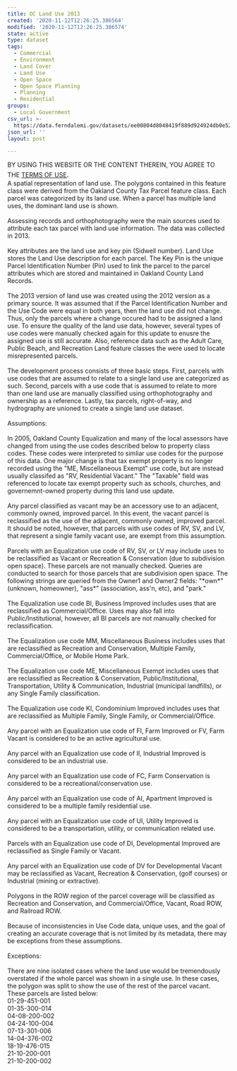 ```yaml
---
title: OC Land Use 2013
created: '2020-11-12T12:26:25.386564'
modified: '2020-11-12T12:26:25.386574'
state: active
type: dataset
tags:
  - Commercial
  - Environment
  - Land Cover
  - Land Use
  - Open Space
  - Open Space Planning
  - Planning
  - Residential
groups:
  - Local Government
csv_url: >-
  https://data.ferndalemi.gov/datasets/ee00804d8048419f889d924924db0e52_13.csv?outSR=%7B%22latestWkid%22%3A3857%2C%22wkid%22%3A102100%7D
json_url: ''
layout: post

---
```

<div>BY USING THIS WEBSITE OR THE CONTENT THEREIN, YOU AGREE TO THE <u><a href='https://www.oakgov.com/open-data-terms'>TERMS OF USE</a></u><span style='font-family: &quot;Avenir Next W01&quot;, &quot;Avenir Next W00&quot;, &quot;Avenir Next&quot;, Avenir, &quot;Helvetica Neue&quot;, Helvetica, Arial, sans-serif; font-size: 17px;'>. </span></div><div>A spatial representation of land use. The polygons contained in this 
feature class were derived from the Oakland County Tax Parcel feature 
class. Each parcel was categorized by its land use. When a parcel has 
multiple land uses, the dominant land use is shown. <br /><br />Assessing 
records and orthophotography were the main sources used to attribute 
each tax parcel with land use information. The data was collected in 
2013.<br /><br />Key attributes are the land use and key pin (Sidwell 
number). Land Use stores the Land Use description for each parcel. The 
Key Pin is the unique Parcel Identification Number (Pin) used to link 
the parcel to the parcel attributes which are stored and maintained in 
Oakland County Land Records.<br /><br />The 2013 version of land use was 
created using the 2012 version as a primary source. It was assumed that 
if the Parcel Identification Number and the Use Code were equal in both 
years, then the land use did not change. Thus, only the parcels where a 
change occured had to be assigned a land use. To ensure the quality of 
the land use data, however, several types of use codes were manually 
checked again for this update to enusre the assigned use is still 
accurate. Also, reference data such as the Adult Care, Public Beach, and
 Recreation Land feature classes the were used to locate misrepresented 
parcels.<br /><br />The development process consists of three basic steps. 
First, parcels with use codes that are assumed to relate to a single 
land use are categorized as such. Second, parcels with a use code that 
is assumed to relate to more than one land use are manually classified 
using orthophotography and ownership as a reference. Lastly, tax 
parcels, right-of-way, and hydrography are unioned to create a single 
land use dataset.<br /><br />Assumptions:<br /><br />In 2005, Oakland County 
Equalization and many of the local assessors have changed from using the
 use codes described below to property class codes. These codes were 
interpreted to simliar use codes for the purpose of this data. One major
 change is that tax exempt property is no longer recorded using the &quot;ME,
 Miscellaneous Exempt&quot; use code, but are instead usually classifed as 
&quot;RV, Residential Vacant.&quot; The &quot;Taxable&quot; field was referenced to locate 
tax exempt property such as schools, churches, and governemnt-owned 
property during this land use update.<br /><br />Any parcel classified as 
vacant may be an accessory use to an adjacent, commonly owned, improved 
parcel. In this event, the vacant parcel is reclassified as the use of 
the adjacent, commonly owned, improved parcel. It should be noted, 
however, that parcels with use codes of RV, SV, and LV, that represent a
 single family vacant use, are exempt from this assumption.<br /><br />Parcels
 with an Equalization use code of RV, SV, or LV may include uses to be 
reclassified as Vacant or Recreation &amp; Conservation (due to 
subdivision open space). These parcels are not manually checked. Queries
 are conducted to search for those parcels that are subdivision open 
space. The following strings are queried from the Owner1 and Owner2 
fields: &quot;*own*&quot; (unknown, homeowner), &quot;ass*&quot; (association, ass'n, etc), 
and &quot;park.&quot;<br /><br />The Equalization use code BI, Business Improved 
includes uses that are reclassified as Commercial/Office. Uses may also 
fall into Public/Institutional, however, all BI parcels are not manually
 checked for reclassification.<br /><br />The Equalization use code MM, 
Miscellaneous Business includes uses that are reclassified as Recreation
 and Conservation, Multiple Family, Commercial/Office, or Mobile Home 
Park.<br /><br />The Equalization use code ME, Miscellaneous Exempt includes
 uses that are reclassified as Recreation &amp; Conservation, 
Public/Institutional, Transportation, Utility &amp; Communication, 
Industrial (municipal landfills), or any Single Family classification.<br /><br />The
 Equalization use code KI, Condominium Improved includes uses that are 
reclassified as Multiple Family, Single Family, or Commercial/Office.<br /><br />Any parcel with an Equalization use code of FI, Farm Improved or FV, Farm Vacant is considered to be an active agricultural use.<br /><br />Any parcel with an Equalization use code of II, Industrial Improved is considered to be an industrial use.<br /><br />Any parcel with an Equalization use code of FC, Farm Conservation is considered to be a recreational/conservation use.<br /><br />Any parcel with an Equalization use code of AI, Apartment Improved is considered to be a multiple family residential use.<br /><br />Any
 parcel with an Equalization use code of UI, Utility Improved is 
considered to be a transportation, utility, or communication related 
use.<br /><br />Parcels with an Equalization use code of DI, Developmental Improved are reclassified as Single Family or Vacant.<br /><br />Any
 parcel with an Equalization use code of DV for Developmental Vacant may
 be reclassified as Vacant, Recreation &amp; Conservation, (golf 
courses) or Industrial (mining or extractive).<br /><br />Polygons in the 
ROW region of the parcel coverage will be classified as Recreation and 
Conservation, and Commercial/Office, Vacant, Road ROW, and Railroad ROW.<br /><br />Because
 of inconsistencies in Use Code data, unique uses, and the goal of 
creating an accurate coverage that is not limited by its metadata, there
 may be exceptions from these assumptions.<br /><br />Exceptions:<br /><br />There
 are nine isolated cases where the land use would be tremendously 
overstated if the whole parcel was shown in a single use. In these 
cases, the polygon was split to show the use of the rest of the parcel 
vacant. These parcels are listed below:<br />01-29-451-001<br />01-35-300-014<br />04-08-200-002<br />04-24-100-004<br />07-13-301-006<br />14-04-376-002<br />18-19-476-015<br />21-10-200-001<br />21-10-200-002</div>
